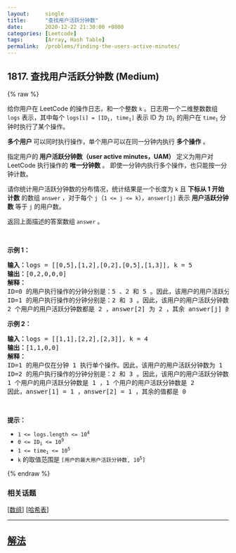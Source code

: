 ```yaml
---
layout:     single
title:      "查找用户活跃分钟数"
date:       2020-12-22 21:30:00 +0800
categories: [Leetcode]
tags:       [Array, Hash Table]
permalink:  /problems/finding-the-users-active-minutes/
---
```


## 1817. 查找用户活跃分钟数 (Medium)

{% raw %}

<p>给你用户在 LeetCode 的操作日志，和一个整数 <code>k</code> 。日志用一个二维整数数组 <code>logs</code> 表示，其中每个 <code>logs[i] = [ID<sub>i</sub>, time<sub>i</sub>]</code> 表示 ID 为 <code>ID<sub>i</sub></code> 的用户在 <code>time<sub>i</sub></code> 分钟时执行了某个操作。</p>

<p><strong>多个用户 </strong>可以同时执行操作，单个用户可以在同一分钟内执行 <strong>多个操作</strong> 。</p>

<p>指定用户的<strong> 用户活跃分钟数（user active minutes，UAM）</strong> 定义为用户对 LeetCode 执行操作的 <strong>唯一分钟数</strong> 。 即使一分钟内执行多个操作，也只能按一分钟计数。</p>

<p>请你统计用户活跃分钟数的分布情况，统计结果是一个长度为 <code>k</code> 且 <strong>下标从 1 开始计数</strong> 的数组 <code>answer</code> ，对于每个 <code>j</code>（<code>1 <= j <= k</code>），<code>answer[j]</code> 表示 <strong>用户活跃分钟数</strong> 等于 <code>j</code> 的用户数。</p>

<p>返回上面描述的答案数组<i> </i><code>answer</code><i> </i>。</p>

<p> </p>

<p><strong>示例 1：</strong></p>

<pre>
<strong>输入：</strong>logs = [[0,5],[1,2],[0,2],[0,5],[1,3]], k = 5
<strong>输出：</strong>[0,2,0,0,0]
<strong>解释：</strong>
ID=0 的用户执行操作的分钟分别是：5 、2 和 5 。因此，该用户的用户活跃分钟数为 2（分钟 5 只计数一次）
ID=1 的用户执行操作的分钟分别是：2 和 3 。因此，该用户的用户活跃分钟数为 2
2 个用户的用户活跃分钟数都是 2 ，answer[2] 为 2 ，其余 answer[j] 的值都是 0
</pre>

<p><strong>示例 2：</strong></p>

<pre>
<strong>输入：</strong>logs = [[1,1],[2,2],[2,3]], k = 4
<strong>输出：</strong>[1,1,0,0]
<strong>解释：</strong>
ID=1 的用户仅在分钟 1 执行单个操作。因此，该用户的用户活跃分钟数为 1
ID=2 的用户执行操作的分钟分别是：2 和 3 。因此，该用户的用户活跃分钟数为 2
1 个用户的用户活跃分钟数是 1 ，1 个用户的用户活跃分钟数是 2 
因此，answer[1] = 1 ，answer[2] = 1 ，其余的值都是 0
</pre>

<p> </p>

<p><strong>提示：</strong></p>

<ul>
	<li><code>1 <= logs.length <= 10<sup>4</sup></code></li>
	<li><code>0 <= ID<sub>i</sub> <= 10<sup>9</sup></code></li>
	<li><code>1 <= time<sub>i</sub> <= 10<sup>5</sup></code></li>
	<li><code>k</code> 的取值范围是 <code>[用户的最大用户活跃分钟数, 10<sup>5</sup>]</code></li>
</ul>

{% endraw %}

### 相关话题
  [[数组](https://github.com/openset/leetcode/tree/master/tag/array/README.md)]
  [[哈希表](https://github.com/openset/leetcode/tree/master/tag/hash-table/README.md)]

---

## [解法](https://github.com/openset/leetcode/tree/master/problems/finding-the-users-active-minutes)
